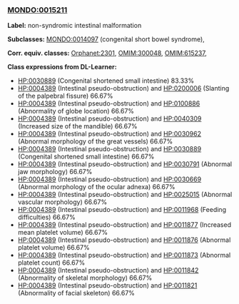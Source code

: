 
### [MONDO:0015211](http://purl.obolibrary.org/obo/MONDO_0015211)
**Label:** non-syndromic intestinal malformation

**Subclasses:** [MONDO:0014097](http://purl.obolibrary.org/obo/MONDO_0014097) (congenital short bowel syndrome), 

**Corr. equiv. classes:** [Orphanet:2301](http://www.orpha.net/ORDO/Orphanet_2301), [OMIM:300048](http://purl.obolibrary.org/obo/OMIM_300048), [OMIM:615237](http://purl.obolibrary.org/obo/OMIM_615237), 

**Class expressions from DL-Learner:**

- [HP:0030889](http://purl.obolibrary.org/obo/HP_0030889) (Congenital shortened small intestine) 83.33%
- [HP:0004389](http://purl.obolibrary.org/obo/HP_0004389) (Intestinal pseudo-obstruction) and [HP:0200006](http://purl.obolibrary.org/obo/HP_0200006) (Slanting of the palpebral fissure) 66.67%
- [HP:0004389](http://purl.obolibrary.org/obo/HP_0004389) (Intestinal pseudo-obstruction) and [HP:0100886](http://purl.obolibrary.org/obo/HP_0100886) (Abnormality of globe location) 66.67%
- [HP:0004389](http://purl.obolibrary.org/obo/HP_0004389) (Intestinal pseudo-obstruction) and [HP:0040309](http://purl.obolibrary.org/obo/HP_0040309) (Increased size of the mandible) 66.67%
- [HP:0004389](http://purl.obolibrary.org/obo/HP_0004389) (Intestinal pseudo-obstruction) and [HP:0030962](http://purl.obolibrary.org/obo/HP_0030962) (Abnormal morphology of the great vessels) 66.67%
- [HP:0004389](http://purl.obolibrary.org/obo/HP_0004389) (Intestinal pseudo-obstruction) and [HP:0030889](http://purl.obolibrary.org/obo/HP_0030889) (Congenital shortened small intestine) 66.67%
- [HP:0004389](http://purl.obolibrary.org/obo/HP_0004389) (Intestinal pseudo-obstruction) and [HP:0030791](http://purl.obolibrary.org/obo/HP_0030791) (Abnormal jaw morphology) 66.67%
- [HP:0004389](http://purl.obolibrary.org/obo/HP_0004389) (Intestinal pseudo-obstruction) and [HP:0030669](http://purl.obolibrary.org/obo/HP_0030669) (Abnormal morphology of the ocular adnexa) 66.67%
- [HP:0004389](http://purl.obolibrary.org/obo/HP_0004389) (Intestinal pseudo-obstruction) and [HP:0025015](http://purl.obolibrary.org/obo/HP_0025015) (Abnormal vascular morphology) 66.67%
- [HP:0004389](http://purl.obolibrary.org/obo/HP_0004389) (Intestinal pseudo-obstruction) and [HP:0011968](http://purl.obolibrary.org/obo/HP_0011968) (Feeding difficulties) 66.67%
- [HP:0004389](http://purl.obolibrary.org/obo/HP_0004389) (Intestinal pseudo-obstruction) and [HP:0011877](http://purl.obolibrary.org/obo/HP_0011877) (Increased mean platelet volume) 66.67%
- [HP:0004389](http://purl.obolibrary.org/obo/HP_0004389) (Intestinal pseudo-obstruction) and [HP:0011876](http://purl.obolibrary.org/obo/HP_0011876) (Abnormal platelet volume) 66.67%
- [HP:0004389](http://purl.obolibrary.org/obo/HP_0004389) (Intestinal pseudo-obstruction) and [HP:0011873](http://purl.obolibrary.org/obo/HP_0011873) (Abnormal platelet count) 66.67%
- [HP:0004389](http://purl.obolibrary.org/obo/HP_0004389) (Intestinal pseudo-obstruction) and [HP:0011842](http://purl.obolibrary.org/obo/HP_0011842) (Abnormality of skeletal morphology) 66.67%
- [HP:0004389](http://purl.obolibrary.org/obo/HP_0004389) (Intestinal pseudo-obstruction) and [HP:0011821](http://purl.obolibrary.org/obo/HP_0011821) (Abnormality of facial skeleton) 66.67%


